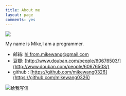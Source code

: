 ```yaml
---
title: About me
layout: page
comments: yes
---
```

  
![](http://img3.douban.com/icon/ul3433533-11.jpg)

  My name is Mike,I am a programmer.

- 邮箱:  [hi.from.mikewang@gmail.com ](http://gmail.com) 
- 豆瓣: [http://www.douban.com/people/60676503/](http://www.douban.com/people/60676503/)  
- github : [https://github.com/mikewang0326](https://github.com/mikewang0326)  

<a target="_blank" href="http://gmail.com" style="text-decoration:none;"><img src="http://mimg.127.net/xm/all/share/120111/img/mailme_5_big.png" alt="给我写信"/></a>
